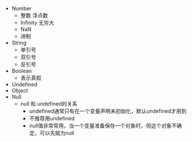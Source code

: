 - Number
  - 整数 浮点数
  - Infinity 无穷大
  - NaN
  - 进制 
- String
  - 单引号
  - 双引号
  - 反引号
- Boolean
  - 表示真假
- Undefined
- Object
- Null
  - null 和 undefined的关系
    - undefined通常只有在一个变量声明未初始化，默认undefined才用到
    - 不推荐用undefined
    - null值非常常用，当一个变量准备保存一个对象时，但这个对象不确定，可以先赋为null